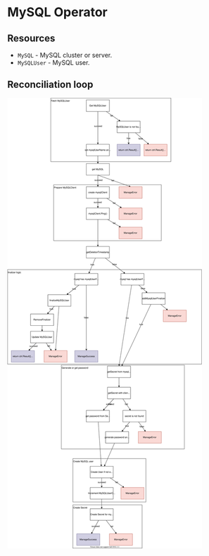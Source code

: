 # MySQL Operator

## Resources

* `MySQL` - MySQL cluster or server.
* `MySQLUser` - MySQL user.

## Reconciliation loop

![](reconciliation.drawio.svg)
